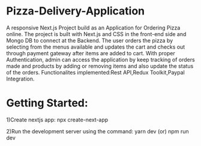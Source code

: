 # Pizza-Delivery-Application
A responsive Next.js Project build as an Application for Ordering Pizza online. The project is built with Next.js and CSS in the front-end side and Mongo DB to connect at the Backend. The user orders the pizza by selecting from the menus available and updates the cart and checks out through payment gateway after items are added to cart. With proper Authentication, admin can access the application by keep tracking of orders made and products by adding or removing items and also update the status of the orders.
Functionalites implemented:Rest API,Redux Toolkit,Paypal Integration.
# Getting Started:
1)Create nextjs app:
     npx create-next-app
     
     
     
2)Run the development server using the command:
                yarn dev 
                  (or) 
               npm run dev
